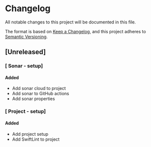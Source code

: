 # Changelog #

All notable changes to this project will be documented in this file.

The format is based on [Keep a Changelog](https://keepachangelog.com/en/1.0.0/),
and this project adheres to [Semantic Versioning](https://semver.org/spec/v2.0.0.html).

## [Unreleased] ##

### [ Sonar - setup] ###

#### Added ####

* Add sonar cloud to project
* Add sonar to GitHub actions
* Add sonar properties

### [ Project - setup] ###

#### Added ####

* Add project setup
* Add SwiftLint to project
